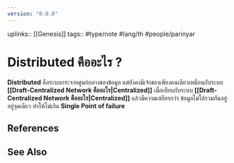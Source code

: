 ```yaml
---
version: "0.0.0"
---
```

uplinks:: [[Genesis]]
tags:: #type/note #lang/th #people/parinyar
# Distributed คืออะไร ?
**Distributed** คือระบบกระจายศูนย์กลางของข้อมูล แต่ยังคงมีเจ้าของเพียงคนเดียวเหมือนกับระบบ **[[Draft-Centralized Network คืออะไร|Centralized]]** เมื่อเทียบกับระบบ **[[Draft-Centralized Network คืออะไร|Centralized]]** แล้วมีความเสถียรกว่า ข้อมูลไม่ได้รวมกันอยู่อยู่จุดเดียว ทำให้ไม่เกิด **Single Point of failure**

## References

## See Also
